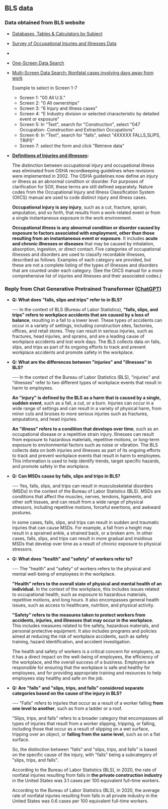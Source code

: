 ## BLS data
### Data obtained from BLS website
- [Databases, Tables & Calculators by Subject](https://www.bls.gov/data/)
- [Survey of Occupational Injuries and Illnesses Data](https://www.bls.gov/iif/nonfatal-injuries-and-illnesses-tables.htm#summary)
- 

- [One-Screen Data Search](https://data.bls.gov/PDQWeb/cs)
- [Multi-Screen Data Search: Nonfatal cases involving days away from work](https://data.bls.gov/cgi-bin/dsrv?cs) 
  
  Example to select in Screen 1-7
  - Screen 1: "00 All U.S."
  - Screen 2: "0  All ownerships"
  - Screen 3: "6 Injury and illness cases"
  - Screen 4: "E Industry division or selected characteristic by detailed event or exposure"
  - Screen 5: In "Text", search for "Construction", select "047 Occupation- Construction and Extraction Occupations"
  - Screen 6: In "Text", search for "falls", select "4XXXXX FALLS,SLIPS, TRIPS"
  - Screen 7: select the form and click "Retrieve data"

- **[Definitions of Injuries and illnesses](https://www.bls.gov/opub/hom/soii/concepts.htm):** 

  The distinction between occupational injury and occupational illness was eliminated from OSHA recordkeeping guidelines when revisions were implemented in 2002. The OSHA guidelines now define an injury or illness as an abnormal condition or disorder. For purposes of clarification for SOII, these terms are still defined separately. Nature codes from the Occupational Injury and Illness Classification System (OIICS) manual are used to code distinct injury and illness cases.

   **Occupational injury is any injury**, such as a cut, fracture, sprain, amputation, and so forth, that results from a work-related event or from a single instantaneous exposure in the work environment.

   **Occupational illness is any abnormal condition or disorder caused by exposure to factors associated with employment, other than those resulting from an instantaneous event or exposure**. It includes **acute and chronic illnesses or diseases** that may be caused by inhalation, absorption, ingestion, or direct contact. Five categories of occupational illnesses and disorders are used to classify recordable illnesses, described as follows. Examples of each category are provided, but these are not a complete listing of the types of illnesses and disorders that are counted under each category. (See the OIICS manual for a more comprehensive list of injuries and illnesses and their associated codes.)


### Reply from Chat Generative Pretrained Transformer ([ChatGPT](https://chat.openai.com/chat)) 
- **Q: What does "falls, slips and trips" refer to in BLS?**

  --- In the context of BLS (Bureau of Labor Statistics), **"falls, slips, and trips" refers to workplace accidents that are caused by a loss of balance**, resulting in a fall to a lower level. These types of accidents can occur in a variety of settings, including construction sites, factories, offices, and retail stores. They can result in serious injuries, such as fractures, head injuries, and sprains, and are a leading cause of workplace accidents and lost work days. The BLS collects data on falls, slips, and trips as part of its ongoing efforts to track and prevent workplace accidents and promote safety in the workplace.

- **Q: What are the differences between "injuries" and "illnesses" in BLS?**

  --- In the context of the Bureau of Labor Statistics (BLS), "injuries" and "illnesses" refer to two different types of workplace events that result in harm to employees.
  
  **An "injury" is defined by the BLS as a harm that is caused by a single, sudden event**, such as a fall, a cut, or a burn. Injuries can occur in a wide range of settings and can result in a variety of physical harm, from minor cuts and bruises to more serious injuries such as fractures, amputations, and head injuries.
  
  **An "illness" refers to a condition that develops over time**, such as an occupational disease or a repetitive strain injury. Illnesses can result from exposure to hazardous materials, repetitive motions, or long-term exposure to environmental factors such as noise or vibration.
  The BLS collects data on both injuries and illnesses as part of its ongoing efforts to track and prevent workplace events that result in harm to employees. This information is used to help identify trends, target specific hazards, and promote safety in the workplace.

- **Q: Can MSDs cause by falls, slips and trips in BLS?**

  --- Yes, falls, slips, and trips can result in musculoskeletal disorders (MSDs) in the context of the Bureau of Labor Statistics (BLS). MSDs are conditions that affect the muscles, nerves, tendons, ligaments, and other soft tissues, and can result from a wide range of physical stressors, including repetitive motions, forceful exertions, and awkward postures.
  
  In some cases, falls, slips, and trips can result in sudden and traumatic injuries that can cause MSDs. For example, a fall from a height may result in a sprained ankle, a strained back, or a broken arm. In other cases, falls, slips, and trips can result in more gradual and insidious MSDs that develop over time as a result of chronic exposure to physical stressors.

- **Q: What does "health" and "safety" of workers refer to?**
  
   --- The "health" and "safety" of workers refers to the physical and mental well-being of employees in the workplace.
  
  **"Health" refers to the overall state of physical and mental health of an individual.** In the context of the workplace, this includes issues related to occupational health, such as exposure to hazardous materials, repetitive motions, and long hours. It also encompasses general health issues, such as access to healthcare, nutrition, and physical activity.
  
  **"Safety" refers to the measures taken to protect workers from accidents, injuries, and illnesses that may occur in the workplace.** This includes measures related to fire safety, hazardous materials, and personal protective equipment. It also includes programs and policies aimed at reducing the risk of workplace accidents, such as safety training, hazard identification, and accident investigation.
  
  The health and safety of workers is a critical concern for employers, as it has a direct impact on the well-being of employees, the efficiency of the workplace, and the overall success of a business. Employers are responsible for ensuring that the workplace is safe and healthy for employees, and for providing appropriate training and resources to help employees stay healthy and safe on the job.
  
- **Q: Are "falls" and "slips, trips, and falls" considered separate categories based on the cause of the injury in BLS?**

  --- "Falls" refers to injuries that occur as a result of a worker falling **from one level to another**, such as from a ladder or a roof.

    "Slips, trips, and falls" refers to a broader category that encompasses all types of injuries that result from a worker slipping, tripping, or falling, including those that occur as a result of slipping on a wet surface, tripping over an object, or **falling from the same level**, such as on a flat surface.
    
    So, the distinction between "falls" and "slips, trips, and falls" is based on the specific cause of the injury, with "falls" being a subcategory of "slips, trips, and falls".
    
    According to the Bureau of Labor Statistics (BLS), in 2020, the rate of nonfatal injuries resulting from falls in **the private construction industry** in the United States was 3.1 cases per 100 equivalent full-time workers.
    
    According to the Bureau of Labor Statistics (BLS), in 2020, the average rate of nonfatal injuries resulting from falls in all private industry in the United States was 0.6 cases per 100 equivalent full-time workers.
